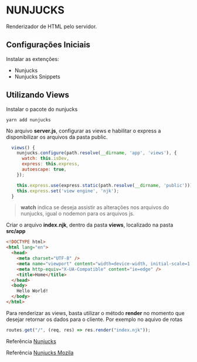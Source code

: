 # NUNJUCKS

Renderizador de HTML pelo servidor.

## Configurações Iniciais

Instalar as extenções:

- Nunjucks
- Nunjucks Snippets

## Utilizando Views

Instalar o pacote do nunjucks

```
yarn add nunjucks
```

No arquivo **server.js**, configurar as views e habilitar o express a disponibilizar os arquivos da pasta public.

```js
  views() {
    nunjucks.configure(path.resolve(__dirname, 'app', 'views'), {
      watch: this.isDev,
      express: this.express,
      autoescape: true,
    });

    this.express.use(express.static(path.resolve(__dirname, 'public')));
    this.express.set('view engine', 'njk');
  }
```

> **watch** indica se deseja assistir as alterações nos arquivos do nunjucks, igual o nodemon para os arquivos js.

Criar o arquivo **index.njk**, dentro da pasta **views**, localizado na pasta **src/app**

```html
<!DOCTYPE html>
<html lang="en">
  <head>
    <meta charset="UTF-8" />
    <meta name="viewport" content="width=device-width, initial-scale=1.0" />
    <meta http-equiv="X-UA-Compatible" content="ie=edge" />
    <title>Home</title>
  </head>
  <body>
    Hello World!
  </body>
</html>
```

Para renderizar as views, basta utilizar o método **render** no momento que desejar retornar os dados para o cliente. Por exemplo no aquivo de rotas

```js
routes.get("/", (req, res) => res.render("index.njk"));
```

Referência [Nunjucks](https://imasters.com.br/front-end/nunjucks-template-engine-para-js)

Referência [Nunjucks Mozila](https://mozilla.github.io/nunjucks/templating.html)
